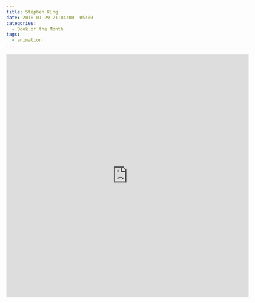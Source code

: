 ```yaml
---
title: Stephen King
date: 2018-01-29 21:04:00 -05:00
categories:
  - Book of the Month
tags:
  - animation
---
```


<div class="video-square">
	<iframe src="https://player.vimeo.com/video/253630628?&loop=1" width="640" height="640" frameborder="0" webkitallowfullscreen mozallowfullscreen allowfullscreen allow="autoplay" background="1"></iframe>
</div>
